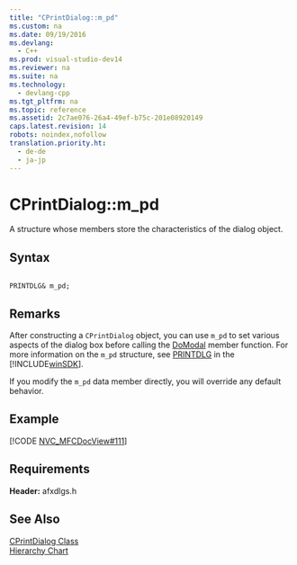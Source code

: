 ```yaml
---
title: "CPrintDialog::m_pd"
ms.custom: na
ms.date: 09/19/2016
ms.devlang: 
  - C++
ms.prod: visual-studio-dev14
ms.reviewer: na
ms.suite: na
ms.technology: 
  - devlang-cpp
ms.tgt_pltfrm: na
ms.topic: reference
ms.assetid: 2c7ae076-26a4-49ef-b75c-201e08920149
caps.latest.revision: 14
robots: noindex,nofollow
translation.priority.ht: 
  - de-de
  - ja-jp
---
```

# CPrintDialog::m_pd
A structure whose members store the characteristics of the dialog object.  
  
## Syntax  
  
```  
  
PRINTDLG& m_pd;  
```  
  
## Remarks  
 After constructing a `CPrintDialog` object, you can use `m_pd` to set various aspects of the dialog box before calling the [DoModal](../vs140/CPrintDialog--DoModal.md) member function. For more information on the `m_pd` structure, see [PRINTDLG](http://msdn.microsoft.com/library/windows/desktop/ms646843) in the [!INCLUDE[winSDK](../vs140/includes/winSDK_md.md)].  
  
 If you modify the `m_pd` data member directly, you will override any default behavior.  
  
## Example  
 [!CODE [NVC_MFCDocView#111](../CodeSnippet/VS_Snippets_Cpp/NVC_MFCDocView#111)]  
  
## Requirements  
 **Header:** afxdlgs.h  
  
## See Also  
 [CPrintDialog Class](../vs140/CPrintDialog-Class.md)   
 [Hierarchy Chart](../vs140/Hierarchy-Chart.md)